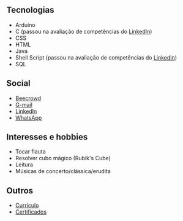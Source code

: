 ## Tecnologias

* Arduíno
* C (passou na avaliação de competências do <a href="https://www.linkedin.com/in/gabriel-cavalcante-225076242/">LinkedIn</a>)
* CSS
* HTML
* Java
* Shell Script (passou na avaliação de competências do <a href="https://www.linkedin.com/in/gabriel-cavalcante-225076242/">LinkedIn</a>)
* SQL

## Social
* <a href="https://www.beecrowd.com.br/judge/pt/profile/853225">Beecrowd</a>
* <a href="mailto:gabriel.lcifba@gmail.com">G-mail</a>
* <a href="https://www.linkedin.com/in/gabriel-cavalcante-225076242">LinkedIn</a>
* <a href="http://wa.me/5574981343313">WhatsApp</a>

## Interesses e hobbies
* Tocar flauta
* Resolver cubo mágico (Rubik's Cube)
* Leitura
* Músicas de concerto/clássica/erudita

## Outros
* <a href="https://zolppy.github.io/zolppy">Currículo</a>
* <a href="https://drive.google.com/drive/folders/1d0CI4v6SahD471GgcGoZ1BvCuf5F-Am-?usp=drive_link">Certificados</a>
